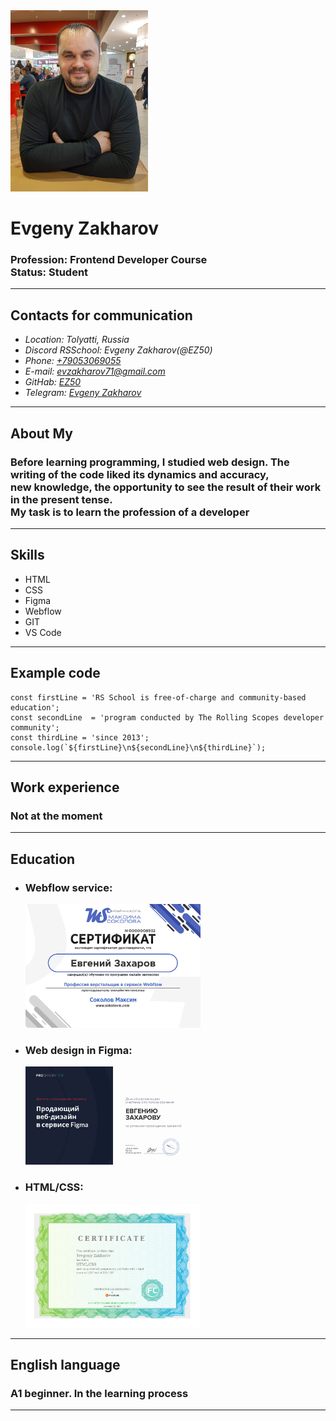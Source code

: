 <img src="image/ez.jpg" width="220" alt="Photo Evgeny Zakharov">

# Evgeny Zakharov
### **Profession:** Frontend Developer Course<br>**Status:** Student

___

## **Contacts for communication**
+ *Location: Tolyatti, Russia*
+ *Discord RSSchool: Evgeny Zakharov(@EZ50)*
+ *Phone: [+79053069055](+79053069055)*
+ *E-mail: [evzakharov71@gmail.com](evzakharov71@gmail.com)*
+ *GitHab: [EZ50](https://github.com/EZ50)*
+ *Telegram: [Evgeny Zakharov](https://t.me/ZakharYevgenyevich)*

___

## **About My**
### Before learning programming, I studied web design. The writing of the code liked its dynamics and accuracy,<br> new knowledge, the opportunity to see the result of their work in the present tense.<br> My task is to learn the profession of a developer

___

## **Skills**
+ HTML
+ CSS
+ Figma
+ Webflow
+ GIT
+ VS Code

___

## **Example code**
```
const firstLine = 'RS School is free-of-charge and community-based education';
const secondLine  = 'program conducted by The Rolling Scopes developer community';
const thirdLine = 'since 2013';
console.log(`${firstLine}\n${secondLine}\n${thirdLine}`);
```

___

## **Work experience**
### Not at the moment
___

## **Education**
+ ### **Webflow service:**
  [<img src="image/webflow.png" width="280" alt="Photo Certificate">](images/Webflow.jpg)
+ ### **Web design in Figma:**
  [<img src="image/ProDesign.png" width="280" alt="Photo Certificate">](images/ProDesign.png)
+ ### **HTML/CSS:**
  [<img src="image/FructCode.png" width="280" alt="Photo Certificate">](images/FructCode.png)

___

## **English language**
### A1 beginner. In the learning process

___
